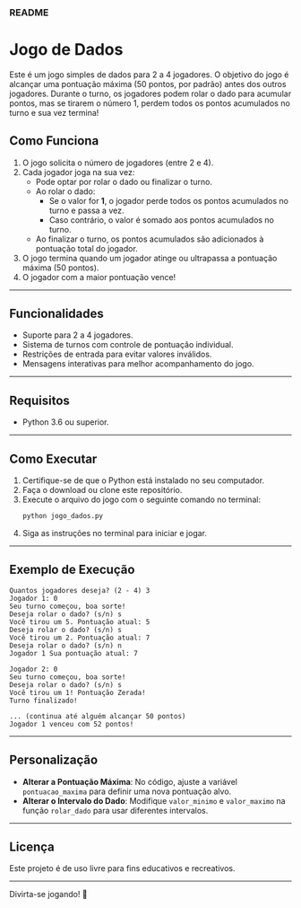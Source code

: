 ### README

# Jogo de Dados

Este é um jogo simples de dados para 2 a 4 jogadores. O objetivo do jogo é alcançar uma pontuação máxima (50 pontos, por padrão) antes dos outros jogadores. Durante o turno, os jogadores podem rolar o dado para acumular pontos, mas se tirarem o número 1, perdem todos os pontos acumulados no turno e sua vez termina!

## Como Funciona

1. O jogo solicita o número de jogadores (entre 2 e 4).
2. Cada jogador joga na sua vez:
   - Pode optar por rolar o dado ou finalizar o turno.
   - Ao rolar o dado:
     - Se o valor for **1**, o jogador perde todos os pontos acumulados no turno e passa a vez.
     - Caso contrário, o valor é somado aos pontos acumulados no turno.
   - Ao finalizar o turno, os pontos acumulados são adicionados à pontuação total do jogador.
3. O jogo termina quando um jogador atinge ou ultrapassa a pontuação máxima (50 pontos).
4. O jogador com a maior pontuação vence!

---

## Funcionalidades

- Suporte para 2 a 4 jogadores.
- Sistema de turnos com controle de pontuação individual.
- Restrições de entrada para evitar valores inválidos.
- Mensagens interativas para melhor acompanhamento do jogo.

---

## Requisitos

- Python 3.6 ou superior.

---

## Como Executar

1. Certifique-se de que o Python está instalado no seu computador.
2. Faça o download ou clone este repositório.
3. Execute o arquivo do jogo com o seguinte comando no terminal:
   ```bash
   python jogo_dados.py
   ```
4. Siga as instruções no terminal para iniciar e jogar.

---

## Exemplo de Execução

```plaintext
Quantos jogadores deseja? (2 - 4) 3
Jogador 1: 0
Seu turno começou, boa sorte!
Deseja rolar o dado? (s/n) s
Você tirou um 5. Pontuação atual: 5
Deseja rolar o dado? (s/n) s
Você tirou um 2. Pontuação atual: 7
Deseja rolar o dado? (s/n) n
Jogador 1 Sua pontuação atual: 7

Jogador 2: 0
Seu turno começou, boa sorte!
Deseja rolar o dado? (s/n) s
Você tirou um 1! Pontuação Zerada!
Turno finalizado!

... (continua até alguém alcançar 50 pontos)
Jogador 1 venceu com 52 pontos!
```

---

## Personalização

- **Alterar a Pontuação Máxima**: No código, ajuste a variável `pontuacao_maxima` para definir uma nova pontuação alvo.
- **Alterar o Intervalo do Dado**: Modifique `valor_minimo` e `valor_maximo` na função `rolar_dado` para usar diferentes intervalos.

---

## Licença

Este projeto é de uso livre para fins educativos e recreativos.

---

Divirta-se jogando! 🎲
